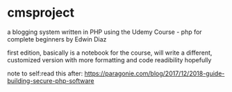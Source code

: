 # cmsproject

a blogging system written in PHP using the Udemy Course - php for complete beginners by Edwin Diaz

first edition, basically is a notebook for the course, will write a different, customized version with more formatting and code readibility hopefully

note to self:read this after: https://paragonie.com/blog/2017/12/2018-guide-building-secure-php-software
